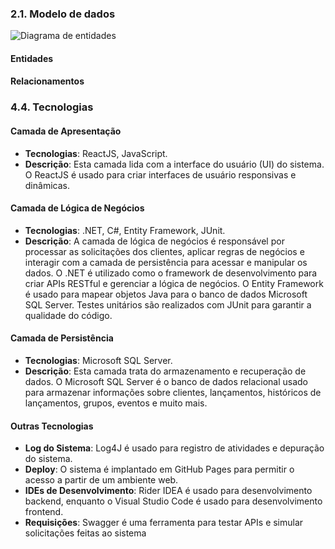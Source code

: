 ### 2.1. Modelo de dados

![Diagrama de entidades](images/diagramas/diagrama_entidade_aluguel_veiculos.png "Diagrama de entidades")

<h4>Entidades</h4>

<h4>Relacionamentos</h4>

### 4.4. Tecnologias

<h4>Camada de Apresentação</h4>

- **Tecnologias**: ReactJS, JavaScript.
- **Descrição**: Esta camada lida com a interface do usuário (UI) do sistema. O ReactJS é usado para criar interfaces de usuário responsivas e dinâmicas.

<h4>Camada de Lógica de Negócios</h4>

- **Tecnologias**: .NET, C#, Entity Framework, JUnit.
- **Descrição**: A camada de lógica de negócios é responsável por processar as solicitações dos clientes, aplicar regras de negócios e interagir com a camada de persistência para acessar e manipular os dados. O .NET é utilizado como o framework de desenvolvimento para criar APIs RESTful e gerenciar a lógica de negócios. O Entity Framework é usado para mapear objetos Java para o banco de dados Microsoft SQL Server. Testes unitários são realizados com JUnit para garantir a qualidade do código.

<h4>Camada de Persistência</h4>

- **Tecnologias**: Microsoft SQL Server.
- **Descrição**: Esta camada trata do armazenamento e recuperação de dados. O Microsoft SQL Server é o banco de dados relacional usado para armazenar informações sobre clientes, lançamentos, históricos de lançamentos, grupos, eventos e muito mais.

<h4>Outras Tecnologias</h4>

- **Log do Sistema**: Log4J é usado para registro de atividades e depuração do sistema.
- **Deploy**: O sistema é implantado em GitHub Pages para permitir o acesso a partir de um ambiente web.
- **IDEs de Desenvolvimento**: Rider IDEA é usado para desenvolvimento backend, enquanto o Visual Studio Code é usado para desenvolvimento frontend.
- **Requisições**: Swagger é uma ferramenta para testar APIs e simular solicitações feitas ao sistema
